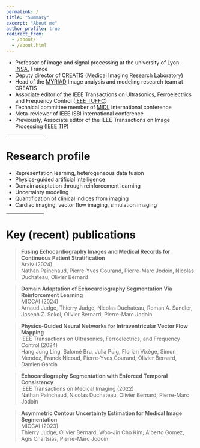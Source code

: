 ```yaml
---
permalink: /
title: "Summary"
excerpt: "About me"
author_profile: true
redirect_from: 
  - /about/
  - /about.html
---
```


- Professor of image and signal processing at the university of Lyon - [INSA](https://www.insa-lyon.fr/en/), France
- Deputy director of [CREATIS](https://www.creatis.insa-lyon.fr/site/en) (Medical Imaging Research Laboratory)
- Head of the [MYRIAD](https://creatis-myriad.github.io/) Image analysis and modeling research team at CREATIS
- Associate editor of the IEEE Transactions on Ultrasonics, Ferroelectrics and Frequency Control ([IEEE TUFFC](https://ieeexplore.ieee.org/xpl/RecentIssue.jsp?punumber=58))
- Technical committee member of [MIDL](https://www.midl.io/) international conference
- Meta-reviewer of IEEE ISBI international conference
- Previously, Associate editor of the IEEE Transactions on Image Processing ([IEEE TIP](https://ieeexplore.ieee.org/xpl/RecentIssue.jsp?punumber=83))


<hr align=center width="100">

Research profile
======

- Representation learning, heterogeneous data fusion
- Physics-guided artificial intelligence
- Domain adaptation through reinforcement learning
- Uncertainty modeling
- Quantification of clinical indices from imaging
- Cardiac imaging, vector flow imaging, simulation imaging

<hr align=center width="100">

Key (recent) publications
======

> **Fusing Echocardiography Images and Medical Records for Continuous Patient Stratification** <br>
> Arxiv (2024) <br>
> Nathan Painchaud, Pierre-Yves Courand, Pierre-Marc Jodoin, Nicolas Duchateau, Olivier Bernard

> **Domain Adaptation of Echocardiography Segmentation Via Reinforcement Learning** <br>
> MICCAI (2024) <br>
> Arnaud Judge, Thierry Judge, Nicolas Duchateau, Roman A. Sandler, Joseph Z. Sokol, Olivier Bernard, Pierre-Marc Jodoin

> **Physics-Guided Neural Networks for Intraventricular Vector Flow Mapping** <br>
> IEEE Transactions on Ultrasonics, Ferroelectrics, and Frequency Control (2024) <br>
> Hang Jung Ling, Salomé Bru, Julia Puig, Florian Vixège, Simon Mendez, Franck Nicoud, Pierre-Yves Courand, Olivier Bernard, Damien Garcia

> **Echocardiography Segmentation with Enforced Temporal Consistency** <br>
> IEEE Transactions on Medical Imaging (2022) <br>
> Nathan Painchaud, Nicolas Duchateau, Olivier Bernard, Pierre-Marc Jodoin

> **Asymmetric Contour Uncertainty Estimation for Medical Image Segmentation** <br>
> MICCAI (2023) <br>
> Thierry Judge, Olivier Bernard, Woo-Jin Cho Kim, Alberto Gomez, Agis Chartsias, Pierre-Marc Jodoin


